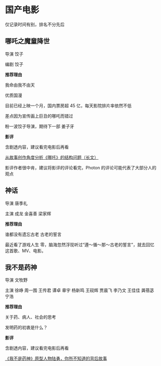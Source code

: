 # 国产电影

仅记录时间有别，排名不分先后

## 哪吒之魔童降世

导演 饺子

编剧 饺子

**推荐理由**

我命由我不由天

优质国漫

目前已经上映一个月，国内票房超 45 亿，每天影院排片率依然不低

差点因为宣传画上巨丑的哪吒而错过

粉一波饺子导演，期待下一部 姜子牙

**影评**

含剧透内容，建议看完电影后再看

[从故事创作角度分析《哪吒》的结构问题（长文）](https://movie.douban.com/review/10356904/)

影评作者很中肯，建议将影评的评论看完，Photon 的评论可能代表了大部分人的观点

## 神话

导演 唐季礼

主演 成龙 金喜善 梁家辉

**推荐理由**

谁都没有遗忘古老 古老的誓言

最近看了游戏人生 零，脑海忽然浮现听过“遵～循～那～古老的誓言”，就去回忆这首歌、MV、电影。

## 我不是药神

导演 文牧野

主演 徐峥 周一围 王传君 谭卓 章宇 杨新鸣 王砚辉 贾晨飞 李乃文 王佳佳 龚蓓苾 宁浩

**推荐理由**

关于药、病人、社会的思考

发明药的初衷是什么？

**影评**

含剧透内容，建议看完电影后再看

[《我不是药神》原型人物陆勇，你所不知道的背后故事](https://movie.douban.com/review/9488150/)